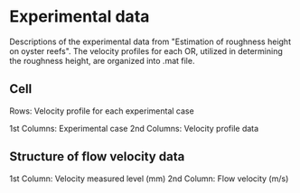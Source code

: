 # Experimental data
Descriptions of the experimental data from "Estimation of roughness height on oyster reefs".
The velocity profiles for each OR, utilized in determining the roughness height, are organized into .mat file.

## Cell
Rows: Velocity profile for each experimental case 

1st Columns: Experimental case 
2nd Columns: Velocity profile data

## Structure of flow velocity data 
1st Column: Velocity measured level (mm)
2nd Column: Flow velocity (m/s)